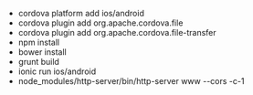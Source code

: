 * cordova platform add ios/android
* cordova plugin add org.apache.cordova.file
* cordova plugin add org.apache.cordova.file-transfer
* npm install
* bower install 
* grunt build 
* ionic run ios/android
* node_modules/http-server/bin/http-server www --cors -c-1

